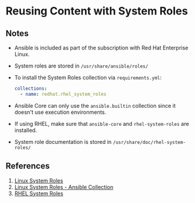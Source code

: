 # Reusing Content with System Roles

## Notes

- Ansible is included as part of the subscription with Red Hat Enterprise Linux.
- System roles are stored in `/usr/share/ansible/roles/`
- To install the System Roles collection via `requirements.yml`:
  
  ```yaml
  collections:
    - name: redhat.rhel_system_roles
  ```

- Ansible Core can only use the `ansible.builtin` collection since it doesn't use execution environments.
- If using RHEL, make sure that `ansible-core` and `rhel-system-roles` are installed.
- System role documentation is stored in `/usr/share/doc/rhel-system-roles/`

## References

1. [Linux System Roles](https://linux-system-roles.github.io/)
2. [Linux System Roles - Ansible Collection](https://galaxy.ansible.com/fedora/linux_system_roles)
3. [RHEL System Roles](https://access.redhat.com/articles/3050101)
